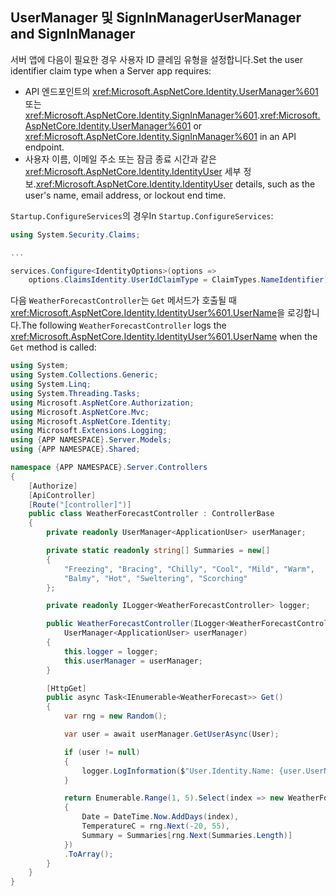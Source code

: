 ## <a name="usermanager-and-signinmanager"></a><span data-ttu-id="9ec90-101">UserManager 및 SignInManager</span><span class="sxs-lookup"><span data-stu-id="9ec90-101">UserManager and SignInManager</span></span>

<span data-ttu-id="9ec90-102">서버 앱에 다음이 필요한 경우 사용자 ID 클레임 유형을 설정합니다.</span><span class="sxs-lookup"><span data-stu-id="9ec90-102">Set the user identifier claim type when a Server app requires:</span></span>

* <span data-ttu-id="9ec90-103">API 엔드포인트의 <xref:Microsoft.AspNetCore.Identity.UserManager%601> 또는 <xref:Microsoft.AspNetCore.Identity.SignInManager%601>.</span><span class="sxs-lookup"><span data-stu-id="9ec90-103"><xref:Microsoft.AspNetCore.Identity.UserManager%601> or <xref:Microsoft.AspNetCore.Identity.SignInManager%601> in an API endpoint.</span></span>
* <span data-ttu-id="9ec90-104">사용자 이름, 이메일 주소 또는 잠금 종료 시간과 같은 <xref:Microsoft.AspNetCore.Identity.IdentityUser> 세부 정보.</span><span class="sxs-lookup"><span data-stu-id="9ec90-104"><xref:Microsoft.AspNetCore.Identity.IdentityUser> details, such as the user's name, email address, or lockout end time.</span></span>

<span data-ttu-id="9ec90-105">`Startup.ConfigureServices`의 경우</span><span class="sxs-lookup"><span data-stu-id="9ec90-105">In `Startup.ConfigureServices`:</span></span>

```csharp
using System.Security.Claims;

...

services.Configure<IdentityOptions>(options => 
    options.ClaimsIdentity.UserIdClaimType = ClaimTypes.NameIdentifier);
```

<span data-ttu-id="9ec90-106">다음 `WeatherForecastController`는 `Get` 메서드가 호출될 때 <xref:Microsoft.AspNetCore.Identity.IdentityUser%601.UserName>을 로깅합니다.</span><span class="sxs-lookup"><span data-stu-id="9ec90-106">The following `WeatherForecastController` logs the <xref:Microsoft.AspNetCore.Identity.IdentityUser%601.UserName> when the `Get` method is called:</span></span>

```csharp
using System;
using System.Collections.Generic;
using System.Linq;
using System.Threading.Tasks;
using Microsoft.AspNetCore.Authorization;
using Microsoft.AspNetCore.Mvc;
using Microsoft.AspNetCore.Identity;
using Microsoft.Extensions.Logging;
using {APP NAMESPACE}.Server.Models;
using {APP NAMESPACE}.Shared;

namespace {APP NAMESPACE}.Server.Controllers
{
    [Authorize]
    [ApiController]
    [Route("[controller]")]
    public class WeatherForecastController : ControllerBase
    {
        private readonly UserManager<ApplicationUser> userManager;

        private static readonly string[] Summaries = new[]
        {
            "Freezing", "Bracing", "Chilly", "Cool", "Mild", "Warm", 
            "Balmy", "Hot", "Sweltering", "Scorching"
        };

        private readonly ILogger<WeatherForecastController> logger;

        public WeatherForecastController(ILogger<WeatherForecastController> logger, 
            UserManager<ApplicationUser> userManager)
        {
            this.logger = logger;
            this.userManager = userManager;
        }

        [HttpGet]
        public async Task<IEnumerable<WeatherForecast>> Get()
        {
            var rng = new Random();

            var user = await userManager.GetUserAsync(User);

            if (user != null)
            {
                logger.LogInformation($"User.Identity.Name: {user.UserName}");
            }

            return Enumerable.Range(1, 5).Select(index => new WeatherForecast
            {
                Date = DateTime.Now.AddDays(index),
                TemperatureC = rng.Next(-20, 55),
                Summary = Summaries[rng.Next(Summaries.Length)]
            })
            .ToArray();
        }
    }
}
```
